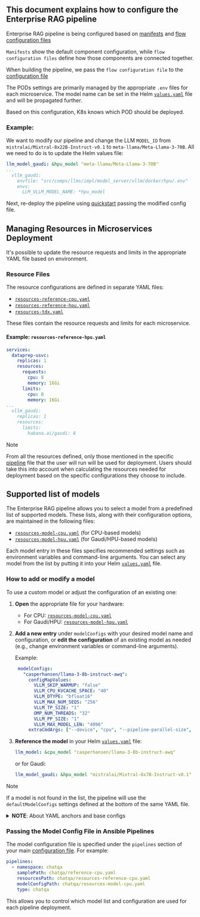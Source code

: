 ## This document explains how to configure the Enterprise RAG pipeline

Enterprise RAG pipeline is being configured based on [manifests](../deployment/components/gmc/microservices-connector/config/manifests) and [flow configuration files](../deployment/pipelines/chatqa/)

`Manifests` show the default component configuration, while `flow configuration files` define how those components are connected together.

When building the pipeline, we pass the `flow configuration file` to the [configuration file](../deployment/README.md#prepare-configuration-files)

The PODs settings are primarily managed by the appropriate `.env` files for each microservice. The model name can be set in the Helm [`values.yaml`](../deployment/components/gmc/microservices-connector/helm/values.yaml) file and will be propagated further.

Based on this configuration, K8s knows which POD should be deployed.

### Example: 
We want to modify our pipeline and change the LLM `MODEL_ID` from `mistralai/Mixtral-8x22B-Instruct-v0.1` to `meta-llama/Meta-Llama-3-70B`. All we need to do is to update the Helm values file:

```yaml
llm_model_gaudi: &hpu_model "meta-llama/Meta-Llama-3-70B"
...
  vllm_gaudi:
    envfile: "src/comps/llms/impl/model_server/vllm/docker/hpu/.env"
    envs:
      LLM_VLLM_MODEL_NAME: *hpu_model
```

Next, re-deploy the pipeline using [quickstart](../deployment/README.md#quick-start-with-one-click) passing the modified config file.


## Managing Resources in Microservices Deployment

It's possible to update the resource requests and limits in the appropriate YAML file based on environment.

### Resource Files

The resource configurations are defined in separate YAML files:
- [`resources-reference-cpu.yaml`](../deployment/pipelines/chatqa/resources-reference-cpu.yaml)
- [`resources-reference-hpu.yaml`](../deployment/pipelines/chatqa/resources-reference-hpu.yaml)
- [`resources-tdx.yaml`](../deployment/components/gmc/microservices-connector/helm/resources-tdx.yaml)

These files contain the resource requests and limits for each microservice.

#### Example: `resources-reference-hpu.yaml`

```yaml
services:
  dataprep-usvc:
    replicas: 1
    resources:
      requests:
        cpu: 8
        memory: 16Gi
      limits:
        cpu: 8
        memory: 16Gi
...
  vllm_gaudi:
    replicas: 1
    resources:
      limits:
        habana.ai/gaudi: 8
```

> [!NOTE]
From all the resources defined, only those mentioned in the specific [pipeline](../deployment/pipelines/chatqa/) file that the user will run will be used for deployment. Users should take this into account when calculating the resources needed for deployment based on the specific configurations they choose to include.


## Supported list of models

The Enterprise RAG pipeline allows you to select a model from a predefined list of supported models. These lists, along with their configuration options, are maintained in the following files:

- [`resources-model-cpu.yaml`](../deployment/pipelines/chatqa/resources-model-cpu.yaml) (for CPU-based models)
- [`resources-model-hpu.yaml`](../deployment/pipelines/chatqa/resources-model-hpu.yaml) (for Gaudi/HPU-based models)

Each model entry in these files specifies recommended settings such as environment variables and command-line arguments. You can select any model from the list by putting it into your Helm [`values.yaml`](../deployment/components/gmc/microservices-connector/helm/values.yaml) file.

### How to add or modify a model

To use a custom model or adjust the configuration of an existing one:

1. **Open** the appropriate file for your hardware:
   - For CPU: [`resources-model-cpu.yaml`](../deployment/pipelines/chatqa/resources-model-cpu.yaml)
   - For Gaudi/HPU: [`resources-model-hpu.yaml`](../deployment/pipelines/chatqa/resources-model-hpu.yaml)
2. **Add a new entry** under `modelConfigs` with your desired model name and configuration, or **edit the configuration** of an existing model as needed (e.g., change environment variables or command-line arguments).

   Example:
   ```yaml
    modelConfigs:
      "casperhansen/llama-3-8b-instruct-awq":
        configMapValues:
          VLLM_SKIP_WARMUP: "false"
          VLLM_CPU_KVCACHE_SPACE: "40"
          VLLM_DTYPE: "bfloat16"
          VLLM_MAX_NUM_SEQS: "256"
          VLLM_TP_SIZE: "1"
          OMP_NUM_THREADS: "32"
          VLLM_PP_SIZE: "1"
          VLLM_MAX_MODEL_LEN: "4096"
        extraCmdArgs: ["--device", "cpu", "--pipeline-parallel-size", "$(VLLM_PP_SIZE)", "--dtype", "$(VLLM_DTYPE)", "--max_model_len", "$(VLLM_MAX_MODEL_LEN)", "--max-num-seqs", "$(VLLM_MAX_NUM_SEQS)", "--disable-log-requests", "--download-dir", "/data", "--quantization", "awq"]
   ```

3. **Reference the model** in your Helm [`values.yaml`](../deployment/components/gmc/microservices-connector/helm/values.yaml) file:
   ```yaml
   llm_model: &cpu_model "casperhansen/llama-3-8b-instruct-awq"
   ```
   or for Gaudi:
   ```yaml
   llm_model_gaudi: &hpu_model "mistralai/Mixtral-8x7B-Instruct-v0.1"
   ```


> [!NOTE]
> If a model is not found in the list, the pipeline will use the `defaultModelConfigs` settings defined at the bottom of the same YAML file.


<details>
<summary><strong>NOTE</strong>: About YAML anchors and base configs</summary>

Some models in the configuration files use YAML anchors (such as `&generic_base_cpu` or `&generic_base_awq_cpu`) to point to shared base configurations.  
- If you want to change the configuration for all the models that use a particular base, you can edit the base config itself (the section with the anchor).
- If you want to change the configuration for only one model, copy the base config, paste it under your desired model name, and modify it as needed.

This willl help you avoid unintentional changes when only one model needs to be customized.

**Example:**

Suppose you want to customize only the `"casperhansen/llama-3-8b-instruct-awq"` model, which uses the `&generic_base_awq_cpu` anchor:

```yaml
modelConfigs:
  generic-base-awq-cpu: &generic_base_awq_cpu
    configMapValues:
      VLLM_SKIP_WARMUP: "false"
      VLLM_CPU_KVCACHE_SPACE: "40"
      VLLM_DTYPE: "bfloat16"
      VLLM_MAX_NUM_SEQS: "256"
      VLLM_TP_SIZE: "1"
      OMP_NUM_THREADS: "32"
      VLLM_PP_SIZE: "1"
      VLLM_MAX_MODEL_LEN: "4096"
    extraCmdArgs: ["--device", "cpu", "--pipeline-parallel-size", "$(VLLM_PP_SIZE)", "--dtype", "$(VLLM_DTYPE)", "--max_model_len", "$(VLLM_MAX_MODEL_LEN)", "--max-num-seqs", "$(VLLM_MAX_NUM_SEQS)", "--disable-log-requests", "--download-dir", "/data", "--quantization", "awq"]

  "casperhansen/llama-3-8b-instruct-awq":
    <<: *generic_base_awq_cpu
```

To make changes only for `"casperhansen/llama-3-8b-instruct-awq"`, copy the base config and modify it:

```yaml
modelConfigs:
  "casperhansen/llama-3-8b-instruct-awq":
    configMapValues:
      VLLM_SKIP_WARMUP: "false"
      VLLM_CPU_KVCACHE_SPACE: "60"  # changed value
      VLLM_DTYPE: "bfloat16"
      VLLM_MAX_NUM_SEQS: "256"
      VLLM_TP_SIZE: "1"
      OMP_NUM_THREADS: "32"
      VLLM_PP_SIZE: "1"
      VLLM_MAX_MODEL_LEN: "4096"
    extraCmdArgs: ["--device", "cpu", "--pipeline-parallel-size", "$(VLLM_PP_SIZE)", "--dtype", "$(VLLM_DTYPE)", "--max_model_len", "$(VLLM_MAX_MODEL_LEN)", "--max-num-seqs", "$(VLLM_MAX_NUM_SEQS)", "--disable-log-requests", "--download-dir", "/data", "--quantization", "awq"]
```

</details>


### Passing the Model Config File in Ansible Pipelines

The model configuration file is specified under the `pipelines` section of your main [configuration file](./../deployment/README.md#prepare-main-configuration-file).
For example:
```yaml
pipelines:
  - namespace: chatqa
    samplePath: chatqa/reference-cpu.yaml
    resourcesPath: chatqa/resources-reference-cpu.yaml
    modelConfigPath: chatqa/resources-model-cpu.yaml
    type: chatqa
```
This allows you to control which model list and configuration are used for each pipeline deployment.
